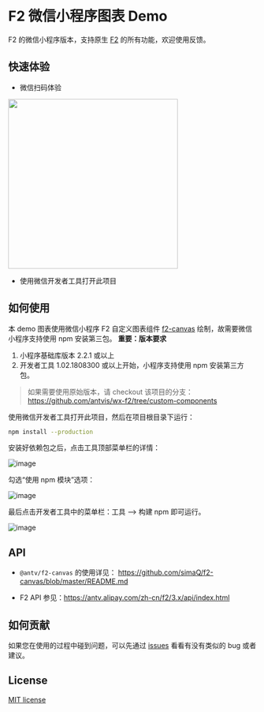 # F2 微信小程序图表 Demo

F2 的微信小程序版本，支持原生 [F2](https://antv.alipay.com/zh-cn/f2/3.x/index.html) 的所有功能，欢迎使用反馈。

## 快速体验

* 微信扫码体验

<img src="https://gw.alipayobjects.com/zos/rmsportal/wmRJtPHkkoimGbPCeScc.jpg" width="344">

* 使用微信开发者工具打开此项目

## 如何使用

本 demo 图表使用微信小程序 F2 自定义图表组件 [f2-canvas]() 绘制，故需要微信小程序支持使用 npm 安装第三包。
**重要：版本要求**

1. 小程序基础库版本 2.2.1 或以上
2. 开发者工具 1.02.1808300 或以上开始，小程序支持使用 npm 安装第三方包。

> 如果需要使用原始版本，请 checkout 该项目的分支： https://github.com/antvis/wx-f2/tree/custom-components

使用微信开发者工具打开此项目，然后在项目根目录下运行：

```bash
npm install --production
```

安装好依赖包之后，点击工具顶部菜单栏的详情：

![image](https://gw.alipayobjects.com/zos/rmsportal/sAYeeUhRjrchjvJONsvp.png)

勾选“使用 npm 模块”选项：

![image](https://gw.alipayobjects.com/zos/rmsportal/NLCSaOYDPNQVaIAZBoiC.png)

最后点击开发者工具中的菜单栏：工具 --> 构建 npm 即可运行。

![image](https://gw.alipayobjects.com/zos/rmsportal/kORAowbzpNioXseBQoxC.png)


## API

* `@antv/f2-canvas` 的使用详见： https://github.com/simaQ/f2-canvas/blob/master/README.md

*  F2 API 参见：https://antv.alipay.com/zh-cn/f2/3.x/api/index.html

## 如何贡献

如果您在使用的过程中碰到问题，可以先通过 [issues](https://github.com/antvis/wx-f2/issues) 看看有没有类似的 bug 或者建议。

## License

[MIT license](https://github.com/antvis/wx-f2/blob/master/LICENSE)

